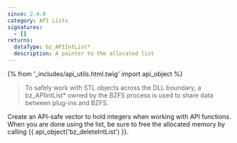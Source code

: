 ```yaml
---
since: 2.4.0
category: API Lists
signatures:
  - []
returns:
  dataType: bz_APIIntList*
  description: A pointer to the allocated list
---
```


{% from '_includes/api_utils.html.twig' import api_object %}

> To safely work with STL objects across the DLL boundary, a bz_APIIntList* owned by the BZFS process is used to share data between plug-ins and BZFS.

Create an API-safe vector to hold integers when working with API functions. When you are done using the list, be sure to free the allocated memory by calling {{ api_object('bz_deleteIntList') }}.
